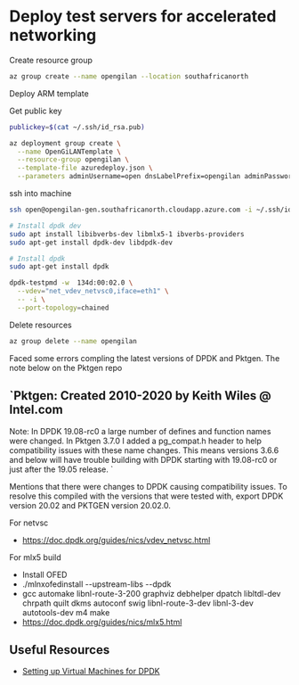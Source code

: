 # Deploy test servers for accelerated networking

Create resource group

```bash
az group create --name opengilan --location southafricanorth
```

Deploy ARM template

Get public key

```bash
publickey=$(cat ~/.ssh/id_rsa.pub) 
```

```bash
az deployment group create \
  --name OpenGiLANTemplate \
  --resource-group opengilan \
  --template-file azuredeploy.json \
  --parameters adminUsername=open dnsLabelPrefix=opengilan adminPasswordOrKey="$publickey"
```

ssh into machine

```bash
ssh open@opengilan-gen.southafricanorth.cloudapp.azure.com -i ~/.ssh/id_rsa
```

```bash
# Install dpdk dev
sudo apt install libibverbs-dev libmlx5-1 ibverbs-providers
sudo apt-get install dpdk-dev libdpdk-dev

# Install dpdk
sudo apt-get install dpdk

dpdk-testpmd -w  134d:00:02.0 \
  --vdev="net_vdev_netvsc0,iface=eth1" \
  -- -i \
  --port-topology=chained
```

Delete resources

```bash
az group delete --name opengilan
```

Faced some errors compling the latest versions of DPDK and Pktgen. The note below on the Pktgen repo

`Pktgen: Created 2010-2020 by Keith Wiles @ Intel.com
---

Note: In DPDK 19.08-rc0 a large number of defines and function names were
      changed. In Pktgen  3.7.0 I added a pg_compat.h header to help
      compatibility issues with these name changes. This means versions
      3.6.6 and below will have trouble building with DPDK starting with
      19.08-rc0 or just after the 19.05 release.
`

Mentions that there were changes to DPDK causing compatibility issues. To resolve this compiled with the versions that were tested with, export DPDK version 20.02 and PKTGEN version 20.02.0.

For netvsc
- https://doc.dpdk.org/guides/nics/vdev_netvsc.html

For mlx5 build
- Install OFED
- ./mlnxofedinstall --upstream-libs --dpdk
- gcc automake libnl-route-3-200 graphviz debhelper dpatch libltdl-dev chrpath quilt dkms autoconf swig libnl-route-3-dev libnl-3-dev autotools-dev m4 make
- https://doc.dpdk.org/guides/nics/mlx5.html
## Useful Resources

- [Setting up Virtual Machines for DPDK](https://blog.emumba.com/setting-up-virtual-machines-for-dpdk-da1b49a9bf5f)